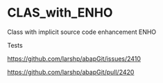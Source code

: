 # CLAS_with_ENHO
Class with implicit source code enhancement ENHO

Tests

https://github.com/larshp/abapGit/issues/2410

https://github.com/larshp/abapGit/pull/2420

